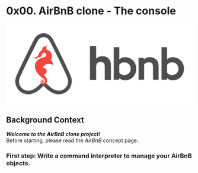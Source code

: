 # 0x00. AirBnB clone - The console
![Optional Text](hbnb.png)
## Background Context
***Welcome to the AirBnB clone project!***<br>
Before starting, please read the *AirBnB* concept page.
### First step: Write a command interpreter to manage your AirBnB objects.
